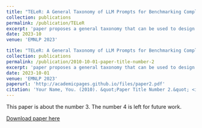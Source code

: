 ```yaml
---
title: "TELeR: A General Taxonomy of LLM Prompts for Benchmarking Complex Tasks" 
collection: publications
permalink: /publication/TELeR
excerpt: 'paper proposes a general taxonomy that can be used to design prompts with specific properties in order to perform a wide range of complex tasks. This taxonomy will allow future benchmarking studies to report the specific categories of prompts used as part of the study, enabling meaningful comparisons across different studies.'
date: 2023-10
venue: 'EMNLP 2023'

title: "TELeR: A General Taxonomy of LLM Prompts for Benchmarking Complex Tasks "
collection: publications
permalink: /publication/2010-10-01-paper-title-number-2
excerpt: 'paper proposes a general taxonomy that can be used to design prompts with specific properties in order to perform a wide range of complex tasks. This taxonomy will allow future benchmarking studies to report the specific categories of prompts used as part of the study, enabling meaningful comparisons across different studies.'
date: 2023-10-01
venue: 'EMNLP 2023'
paperurl: 'http://academicpages.github.io/files/paper2.pdf'
citation: 'Your Name, You. (2010). &quot;Paper Title Number 2.&quot; <i>Journal 1</i>. 1(2).'
---
```

This paper is about the number 3. The number 4 is left for future work.

[Download paper here](https://arxiv.org/abs/2305.11430)

